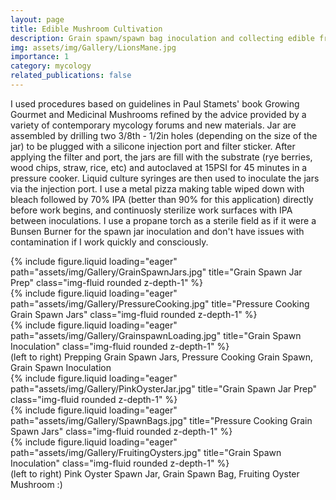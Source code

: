 ```yaml
---
layout: page
title: Edible Mushroom Cultivation
description: Grain spawn/spawn bag inoculation and collecting edible fruits
img: assets/img/Gallery/LionsMane.jpg
importance: 1
category: mycology
related_publications: false
---
```


I used procedures based on guidelines in Paul Stamets' book Growing Gourmet and Medicinal Mushrooms refined by the advice provided by a variety of contemporary mycology forums and new materials. Jar are assembled by drilling two 3/8th - 1/2in holes (depending on the size of the jar) to be plugged with a silicone injection port and filter sticker. After applying the filter and port, the jars are fill with the substrate (rye berries, wood chips, straw, rice, etc) and autoclaved at 15PSI for 45 minutes in a pressure cooker. Liquid culture syringes are then used to inoculate the jars via the injection port. I use a metal pizza making table wiped down with bleach followed by 70% IPA (better than 90% for this application) directly before work begins, and continuosly sterilize work surfaces with IPA between inoculations. I use a propane torch as a sterile field as if it were a Bunsen Burner for the spawn jar inoculation and don't have issues with contamination if I work quickly and consciously.

<div class="row">
    <div class="col-sm mt-3 mt-md-0">
        {% include figure.liquid loading="eager" path="assets/img/Gallery/GrainSpawnJars.jpg" title="Grain Spawn Jar Prep" class="img-fluid rounded z-depth-1" %}
    </div>
    <div class="col-sm mt-3 mt-md-0">
        {% include figure.liquid loading="eager" path="assets/img/Gallery/PressureCooking.jpg" title="Pressure Cooking Grain Spawn Jars" class="img-fluid rounded z-depth-1" %}
    </div>
    <div class="col-sm mt-3 mt-md-0">
        {% include figure.liquid loading="eager" path="assets/img/Gallery/GrainspawnLoading.jpg" title="Grain Spawn Inoculation" class="img-fluid rounded z-depth-1" %}
    </div>
</div>
<div class="caption">
    (left to right) Prepping Grain Spawn Jars, Pressure Cooking Grain Spawn, Grain Spawn Inoculation 
</div>
<div class="row">
  <div class="col-sm mt-3 mt-md-0">
        {% include figure.liquid loading="eager" path="assets/img/Gallery/PinkOysterJar.jpg" title="Grain Spawn Jar Prep" class="img-fluid rounded z-depth-1" %}
    </div>
    <div class="col-sm mt-3 mt-md-0">
        {% include figure.liquid loading="eager" path="assets/img/Gallery/SpawnBags.jpg" title="Pressure Cooking Grain Spawn Jars" class="img-fluid rounded z-depth-1" %}
    </div>
    <div class="col-sm mt-3 mt-md-0">
        {% include figure.liquid loading="eager" path="assets/img/Gallery/FruitingOysters.jpg" title="Grain Spawn Inoculation" class="img-fluid rounded z-depth-1" %}
    </div>
</div>
<div class="caption">
    (left to right) Pink Oyster Spawn Jar, Grain Spawn Bag, Fruiting Oyster Mushroom :)
</div>

